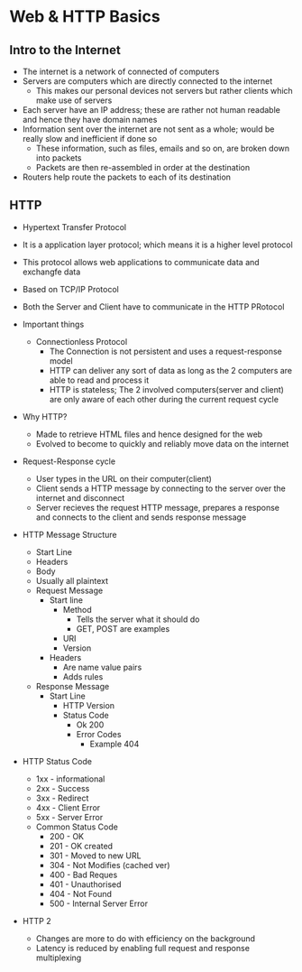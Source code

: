 # Web & HTTP Basics

## Intro to the Internet

* The internet is a network of connected of computers
* Servers are computers which are directly connected to the internet
  * This makes our personal devices not servers but rather clients which make use of servers
* Each server have an IP address; these are rather not human readable and hence they have domain names
* Information sent over the internet are not sent as a whole; would be really slow and inefficient if done so
  * These information, such as files, emails and so on, are broken down into packets
  * Packets are then re-assembled in order at the destination
* Routers help route the packets to each of its destination

## HTTP

* Hypertext Transfer Protocol
* It is a application layer protocol; which means it is a higher level protocol
* This protocol allows web applications to communicate data and exchangfe data
* Based on TCP/IP Protocol
* Both the Server and Client have to communicate in the HTTP PRotocol
* Important things

  * Connectionless Protocol
    * The Connection is not persistent and uses a request-response model
    * HTTP can deliver any sort of data as long as the 2 computers are able to read and process it
    * HTTP is stateless; The 2 involved computers(server and client) are only aware of each other during the current request cycle
* Why HTTP?

  * Made to retrieve HTML files and hence designed for the web
  * Evolved to become to quickly and reliably move data on the internet
* Request-Response cycle

  * User types in the URL on their computer(client)
  * Client sends a HTTP message by connecting to the server over the internet and disconnect
  * Server recieves the request HTTP message, prepares a response and connects to the client and sends
    response message
* HTTP Message Structure

  * Start Line
  * Headers
  * Body
  * Usually all plaintext
  * Request Message
    * Start line
      * Method
        * Tells the server what it should do
        * GET, POST are examples
      * URI
      * Version
    * Headers
      * Are name value pairs
      * Adds rules
  * Response Message
    * Start Line
      * HTTP Version
      * Status Code
        * Ok 200
        * Error Codes
          * Example 404
* HTTP Status Code

  * 1xx - informational
  * 2xx - Success
  * 3xx - Redirect
  * 4xx - Client Error
  * 5xx - Server Error
  * Common Status Code
    * 200 - OK
    * 201 - OK created
    * 301 - Moved to new URL
    * 304 - Not Modifies (cached ver)
    * 400 - Bad Reques
    * 401 - Unauthorised
    * 404 - Not Found
    * 500 - Internal Server Error
* HTTP 2

  * Changes are more to do with efficiency on the background
  * Latency is reduced by enabling full request and response multiplexing

